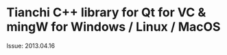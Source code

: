 Tianchi C++ library for Qt
for VC & mingW 
for Windows / Linux / MacOS
===========================

Issue: 2013.04.16


